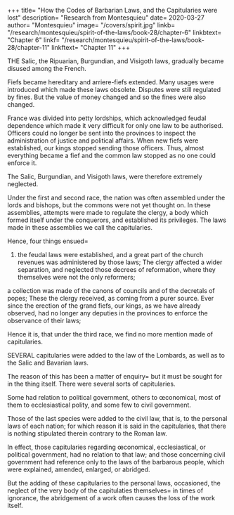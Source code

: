 +++
title=  "How the Codes of Barbarian Laws, and the Capitularies were lost"
description=  "Research from Montesquieu"
date=  2020-03-27
author=  "Montesquieu"
image= "/covers/spirit.jpg"
linkb=  "/research/montesquieu/spirit-of-the-laws/book-28/chapter-6"
linkbtext=  "Chapter 6"
linkf=  "/research/montesquieu/spirit-of-the-laws/book-28/chapter-11"
linkftext=  "Chapter 11"
+++

THE Salic, the Ripuarian, Burgundian, and Visigoth laws, gradually became disused among the French.

Fiefs became hereditary and arriere-fiefs extended. Many usages were introduced which made these laws obsolete. Disputes were still regulated by fines. But the value of money changed and so the fines were also changed. 

France was divided into petty lordships, which acknowledged feudal dependence which made it very difficult for only one law to be authorised. Officers could no longer be sent into the provinces to inspect the administration of justice and political affairs. When new fiefs were established, our kings stopped sending those officers. Thus, almost everything became a fief and the common law stopped as no one could enforce it.

The Salic, Burgundian, and Visigoth laws, were therefore extremely neglected.

Under the first and second race, the nation was often assembled under the lords and bishops, but the commons were not yet thought on. In these assemblies, attempts were made to regulate the clergy, a body which formed itself under the conquerors, and established its privileges. The laws made in these assemblies we call the capitularies.

Hence, four things ensued= 

1. the feudal laws were established, and a great part of the church revenues was administered by those laws;
The clergy affected a wider separation, and neglected those decrees of reformation, where they themselves were not the only reformers;

a collection was made of the canons of councils and of the decretals of popes;
These the clergy received, as coming from a purer source.
Ever since the erection of the grand fiefs, our kings, as we have already observed, had no longer any deputies in the provinces to enforce the observance of their laws;

Hence it is, that under the third race, we find no more mention made of capitularies.

SEVERAL capitularies were added to the law of the Lombards, as well as to the Salic and Bavarian laws.

The reason of this has been a matter of enquiry=  but it must be sought for in the thing itself.
There were several sorts of capitularies.

Some had relation to political government, others to œconomical, most of them to ecclesiastical polity, and some few to civil government.

Those of the last species were added to the civil law, that is, to the personal laws of each nation; for which reason it is said in the capitularies, that there is nothing stipulated therein contrary to the Roman law.

In effect, those capitularies regarding œconomical, ecclesiastical, or political government, had no relation to that law; and those concerning civil government had reference only to the laws of the barbarous people, which were explained, amended, enlarged, or abridged.

But the adding of these capitularies to the personal laws, occasioned, the neglect of the very body of the capitulaties themselves=  in times of ignorance, the abridgement of a work often causes the loss of the work itself.

